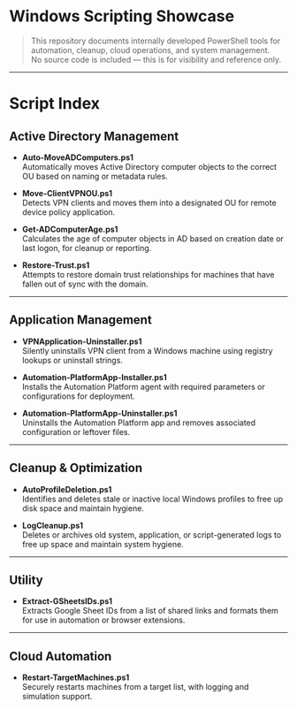 # Windows Scripting Showcase

> This repository documents internally developed PowerShell tools for automation, cleanup, cloud operations, and system management.  
> No source code is included — this is for visibility and reference only.

---

# Script Index

## Active Directory Management

- **Auto-MoveADComputers.ps1**  
  Automatically moves Active Directory computer objects to the correct OU based on naming or metadata rules.

- **Move-ClientVPNOU.ps1**  
  Detects VPN clients and moves them into a designated OU for remote device policy application.

- **Get-ADComputerAge.ps1**  
  Calculates the age of computer objects in AD based on creation date or last logon, for cleanup or reporting.

- **Restore-Trust.ps1**  
  Attempts to restore domain trust relationships for machines that have fallen out of sync with the domain.

---

## Application Management

- **VPNApplication-Uninstaller.ps1**  
  Silently uninstalls VPN client from a Windows machine using registry lookups or uninstall strings.

- **Automation-PlatformApp-Installer.ps1**  
  Installs the Automation Platform agent with required parameters or configurations for deployment.

- **Automation-PlatformApp-Uninstaller.ps1**  
  Uninstalls the Automation Platform app and removes associated configuration or leftover files.

---

## Cleanup & Optimization

- **AutoProfileDeletion.ps1**  
  Identifies and deletes stale or inactive local Windows profiles to free up disk space and maintain hygiene.

- **LogCleanup.ps1**  
  Deletes or archives old system, application, or script-generated logs to free up space and maintain system hygiene.

---

## Utility

- **Extract-GSheetsIDs.ps1**  
  Extracts Google Sheet IDs from a list of shared links and formats them for use in automation or browser extensions.

---

## Cloud Automation

- **Restart-TargetMachines.ps1**  
  Securely restarts machines from a target list, with logging and simulation support.
